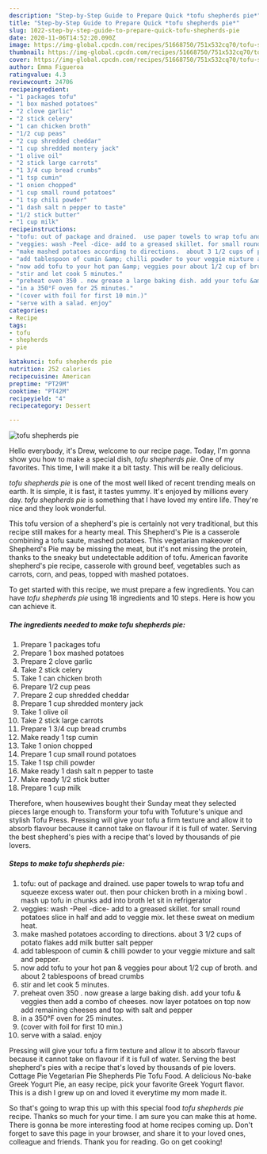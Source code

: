 ```yaml
---
description: "Step-by-Step Guide to Prepare Quick *tofu shepherds pie*"
title: "Step-by-Step Guide to Prepare Quick *tofu shepherds pie*"
slug: 1022-step-by-step-guide-to-prepare-quick-tofu-shepherds-pie
date: 2020-11-06T14:52:20.090Z
image: https://img-global.cpcdn.com/recipes/51668750/751x532cq70/tofu-shepherds-pie-recipe-main-photo.jpg
thumbnail: https://img-global.cpcdn.com/recipes/51668750/751x532cq70/tofu-shepherds-pie-recipe-main-photo.jpg
cover: https://img-global.cpcdn.com/recipes/51668750/751x532cq70/tofu-shepherds-pie-recipe-main-photo.jpg
author: Emma Figueroa
ratingvalue: 4.3
reviewcount: 24706
recipeingredient:
- "1 packages tofu"
- "1 box mashed potatoes"
- "2 clove garlic"
- "2 stick celery"
- "1 can chicken broth"
- "1/2 cup peas"
- "2 cup shredded cheddar"
- "1 cup shredded montery jack"
- "1 olive oil"
- "2 stick large carrots"
- "1 3/4 cup bread crumbs"
- "1 tsp cumin"
- "1 onion chopped"
- "1 cup small round potatoes"
- "1 tsp chili powder"
- "1 dash salt n pepper to taste"
- "1/2 stick butter"
- "1 cup milk"
recipeinstructions:
- "tofu: out of package and drained.  use paper towels to wrap tofu and squeeze excess water out. then pour chicken broth in a mixing bowl . mash up tofu in chunks add into broth let sit in refrigerator"
- "veggies: wash -Peel -dice- add to a greased skillet. for small round potatoes slice in half and add to veggie mix. let these sweat on medium heat."
- "make mashed potatoes according to directions.  about 3 1/2 cups of potato flakes add milk butter salt pepper"
- "add tablespoon of cumin &amp; chilli powder to your veggie mixture and salt and pepper."
- "now add tofu to your hot pan &amp; veggies pour about 1/2 cup of broth.  and about 2 tablespoons of bread crumbs"
- "stir and let cook 5 minutes."
- "preheat oven 350 . now grease a large baking dish. add your tofu &amp; veggies then add a combo of cheeses. now layer potatoes on top now add remaining cheeses and top with salt and pepper"
- "in a 350°F oven for 25 minutes."
- "(cover with foil for first 10 min.)"
- "serve with a salad. enjoy"
categories:
- Recipe
tags:
- tofu
- shepherds
- pie

katakunci: tofu shepherds pie 
nutrition: 252 calories
recipecuisine: American
preptime: "PT29M"
cooktime: "PT42M"
recipeyield: "4"
recipecategory: Dessert

---
```



![*tofu shepherds pie*](https://img-global.cpcdn.com/recipes/51668750/751x532cq70/tofu-shepherds-pie-recipe-main-photo.jpg)

Hello everybody, it's Drew, welcome to our recipe page. Today, I'm gonna show you how to make a special dish, *tofu shepherds pie*. One of my favorites. This time, I will make it a bit tasty. This will be really delicious.

*tofu shepherds pie* is one of the most well liked of recent trending meals on earth. It is simple, it is fast, it tastes yummy. It's enjoyed by millions every day. *tofu shepherds pie* is something that I have loved my entire life. They're nice and they look wonderful.

This tofu version of a shepherd&#39;s pie is certainly not very traditional, but this recipe still makes for a hearty meal. This Shepherd&#39;s Pie is a casserole combining a tofu saute, mashed potatoes. This vegetarian makeover of Shepherd&#39;s Pie may be missing the meat, but it&#39;s not missing the protein, thanks to the sneaky but undetectable addition of tofu. American favorite shepherd&#39;s pie recipe, casserole with ground beef, vegetables such as carrots, corn, and peas, topped with mashed potatoes.


To get started with this recipe, we must prepare a few ingredients. You can have *tofu shepherds pie* using 18 ingredients and 10 steps. Here is how you can achieve it.

<!--inarticleads1-->

##### The ingredients needed to make *tofu shepherds pie*:

1. Prepare 1 packages tofu
1. Prepare 1 box mashed potatoes
1. Prepare 2 clove garlic
1. Take 2 stick celery
1. Take 1 can chicken broth
1. Prepare 1/2 cup peas
1. Prepare 2 cup shredded cheddar
1. Prepare 1 cup shredded montery jack
1. Take 1 olive oil
1. Take 2 stick large carrots
1. Prepare 1 3/4 cup bread crumbs
1. Make ready 1 tsp cumin
1. Take 1 onion chopped
1. Prepare 1 cup small round potatoes
1. Take 1 tsp chili powder
1. Make ready 1 dash salt n pepper to taste
1. Make ready 1/2 stick butter
1. Prepare 1 cup milk


Therefore, when housewives bought their Sunday meat they selected pieces large enough to. Transform your tofu with Tofuture&#39;s unique and stylish Tofu Press. Pressing will give your tofu a firm texture and allow it to absorb flavour because it cannot take on flavour if it is full of water. Serving the best shepherd&#39;s pies with a recipe that&#39;s loved by thousands of pie lovers. 

<!--inarticleads2-->

##### Steps to make *tofu shepherds pie*:

1. tofu: out of package and drained.  use paper towels to wrap tofu and squeeze excess water out. then pour chicken broth in a mixing bowl . mash up tofu in chunks add into broth let sit in refrigerator
1. veggies: wash -Peel -dice- add to a greased skillet. for small round potatoes slice in half and add to veggie mix. let these sweat on medium heat.
1. make mashed potatoes according to directions.  about 3 1/2 cups of potato flakes add milk butter salt pepper
1. add tablespoon of cumin &amp; chilli powder to your veggie mixture and salt and pepper.
1. now add tofu to your hot pan &amp; veggies pour about 1/2 cup of broth.  and about 2 tablespoons of bread crumbs
1. stir and let cook 5 minutes.
1. preheat oven 350 . now grease a large baking dish. add your tofu &amp; veggies then add a combo of cheeses. now layer potatoes on top now add remaining cheeses and top with salt and pepper
1. in a 350°F oven for 25 minutes.
1. (cover with foil for first 10 min.)
1. serve with a salad. enjoy


Pressing will give your tofu a firm texture and allow it to absorb flavour because it cannot take on flavour if it is full of water. Serving the best shepherd&#39;s pies with a recipe that&#39;s loved by thousands of pie lovers. Cottage Pie Vegetarian Pie Shepherds Pie Tofu Food. A delicious No-bake Greek Yogurt Pie, an easy recipe, pick your favorite Greek Yogurt flavor. This is a dish I grew up on and loved it everytime my mom made it. 

So that's going to wrap this up with this special food *tofu shepherds pie* recipe. Thanks so much for your time. I am sure you can make this at home. There is gonna be more interesting food at home recipes coming up. Don't forget to save this page in your browser, and share it to your loved ones, colleague and friends. Thank you for reading. Go on get cooking!

